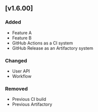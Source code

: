 ## [v1.6.00]
### Added
- Feature A
- Feature B
- GitHub Actions as a CI system
- GitHub Release as an Artifactory system

### Changed
- User API
- Workflow

### Removed
- Previous CI build
- Previous Artifactory